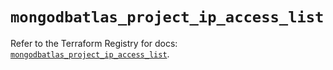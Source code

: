 # `mongodbatlas_project_ip_access_list`

Refer to the Terraform Registry for docs: [`mongodbatlas_project_ip_access_list`](https://registry.terraform.io/providers/mongodb/mongodbatlas/1.23.0/docs/resources/project_ip_access_list).
